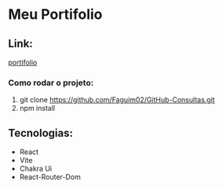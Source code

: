 # Meu Portifolio

## Link:

<a href="https://portifolio-faguim-02.netlify.app/">portifolio</a>

### Como rodar o projeto:

1. git clone https://github.com/Faguim02/GitHub-Consultas.git
2. npm install

## Tecnologias:

* React
* Vite
* Chakra Ui
* React-Router-Dom
